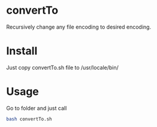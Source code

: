 # convertTo
Recursively change any file encoding to desired encoding. 

# Install
Just copy convertTo.sh file to /usr/locale/bin/

# Usage
Go to folder and just call 
```bash
bash convertTo.sh
```

